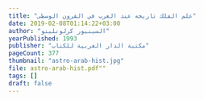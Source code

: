 ```yaml
---
title: "علم الفلك تاريخه عند العرب في القرون الوسطى"
date: 2019-02-08T01:14:22+03:00
author: "السينيور كرلونلينو"
yearPublished: 1993
publisher: "مكتبة الدار العربية للكتاب"
pageCount: 377
thumbnail: "astro-arab-hist.jpg"
file: astro-arab-hist.pdf""
tags: []
draft: false
---
```


